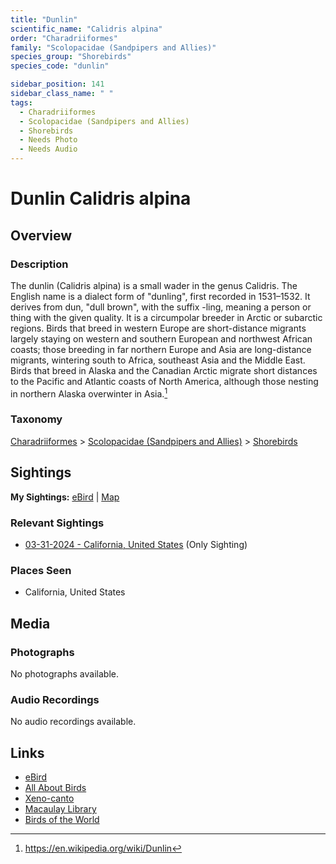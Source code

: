 ```yaml
---
title: "Dunlin"
scientific_name: "Calidris alpina"
order: "Charadriiformes"
family: "Scolopacidae (Sandpipers and Allies)"
species_group: "Shorebirds"
species_code: "dunlin"

sidebar_position: 141
sidebar_class_name: " "
tags: 
  - Charadriiformes
  - Scolopacidae (Sandpipers and Allies)
  - Shorebirds
  - Needs Photo
  - Needs Audio
---
```


# Dunlin <span className='sci_name'>Calidris alpina</span>

## Overview

### Description
The dunlin (Calidris alpina) is a small wader in the genus Calidris. The English name is a dialect form of "dunling", first recorded in 1531–1532. It derives from dun, "dull brown", with the suffix -ling, meaning a person or thing with the given quality.
It is a circumpolar breeder in Arctic or subarctic regions. Birds that breed in western Europe are short-distance migrants largely staying on western and southern European and northwest African coasts; those breeding in far northern Europe and Asia are long-distance migrants, wintering south to Africa, southeast Asia and the Middle East. Birds that breed in Alaska and the Canadian Arctic migrate short distances to the Pacific and Atlantic coasts of North America, although those nesting in northern Alaska overwinter in Asia.[^1]

[^1]: https://en.wikipedia.org/wiki/Dunlin

### Taxonomy
[Charadriiformes](/tags/charadriiformes) > [Scolopacidae (Sandpipers and Allies)](/tags/scolopacidae-sandpipers-and-allies) > [Shorebirds](/tags/shorebirds)


## Sightings

**My Sightings:** [eBird](https://ebird.org/lifelist?r=world&time=life&spp=dunlin) | [Map](/map?species_code=dunlin)

### Relevant Sightings

* [03-31-2024 - California, United States](https://ebird.org/checklist/S166695330) (Only Sighting)

### Places Seen

* California, United States



## Media
### Photographs
No photographs available.

### Audio Recordings
No audio recordings available.

## Links
* [eBird](https://ebird.org/species/dunlin) 
* [All About Birds](https://www.allaboutbirds.org/guide/dunlin) 
* [Xeno-canto](https://www.xeno-canto.org/species/calidris-alpina) 
* [Macaulay Library](https://search.macaulaylibrary.org/catalog?taxonCode=dunlin&sort=rating_rank_desc)
* [Birds of the World](https://birdsoftheworld.org/bow/species/dunlin)
